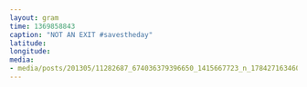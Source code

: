 ```yaml
---
layout: gram
time: 1369858843
caption: "NOT AN EXIT #savestheday"
latitude: 
longitude: 
media:
- media/posts/201305/11282687_674036379396650_1415667723_n_17842716346000351.jpg
---
```

